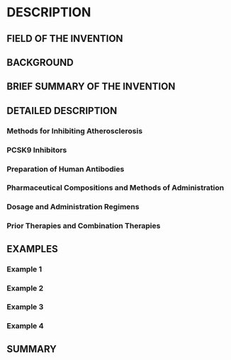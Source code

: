 # DESCRIPTION

## FIELD OF THE INVENTION

## BACKGROUND

## BRIEF SUMMARY OF THE INVENTION

## DETAILED DESCRIPTION

### Methods for Inhibiting Atherosclerosis

### PCSK9 Inhibitors

### Preparation of Human Antibodies

### Pharmaceutical Compositions and Methods of Administration

### Dosage and Administration Regimens

### Prior Therapies and Combination Therapies

## EXAMPLES

### Example 1

### Example 2

### Example 3

### Example 4

## SUMMARY


